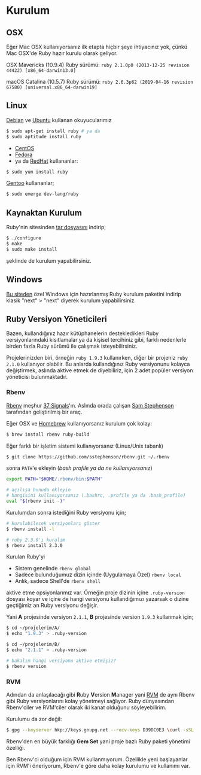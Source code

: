 # Kurulum

## OSX

Eğer Mac OSX kullanıyorsanız ilk etapta hiçbir şeye ihtiyacınız yok, çünkü Mac
OSX'de Ruby hazır kurulu olarak geliyor.

OSX Mavericks (10.9.4) Ruby sürümü:
`ruby 2.1.0p0 (2013-12-25 revision 44422) [x86_64-darwin13.0]`

macOS Catalina (10.5.7) Ruby sürümü:
`ruby 2.6.3p62 (2019-04-16 revision 67580) [universal.x86_64-darwin19]`

## Linux

[Debian](http://debian.org) ve [Ubuntu](http://ubuntu.com) kullanan
okuyucularımız

```bash
$ sudo apt-get install ruby # ya da
$ sudo aptitude install ruby
```

- [CentOS](https://www.centos.org/)
- [Fedora](http://fedoraproject.org/)
- ya da [RedHat](http://www.redhat.com/) kullananlar:

```bash
$ sudo yum install ruby
```

[Gentoo](http://www.gentoo.org/) kullananlar;

```bash
$ sudo emerge dev-lang/ruby
```

## Kaynaktan Kurulum

Ruby'nin sitesinden [tar dosyasını](https://www.ruby-lang.org/en/downloads/) indirip;

```bash
$ ./configure
$ make
$ sudo make install
```

şeklinde de kurulum yapabilirsiniz.

## Windows

[Bu siteden](http://rubyinstaller.org/) özel Windows için hazırlanmış Ruby
kurulum paketini indirip klasik "next" > "next" diyerek kurulum yapabilirsiniz.


## Ruby Versiyon Yöneticileri

Bazen, kullandığınız hazır kütüphanelerin destekledikleri Ruby
versiyonlarındaki kısıtlamalar ya da kişisel tercihiniz gibi, farklı
nedenlerle birden fazla Ruby sürümü ile çalışmak isteyebilirsiniz.

Projelerinizden biri, örneğin `ruby 1.9.3` kullanırken, diğer bir projeniz
`ruby 2.1.0` kullanıyor olabilir. Bu anlarda kullandığınız Ruby versiyonunu
kolayca değiştirmek, aslında aktive etmek de diyebiliriz, için 2 adet popüler
versiyon yöneticisi bulunmaktadır.

### Rbenv

[Rbenv](https://github.com/sstephenson/rbenv) meşhur [37 Signals](http://37signals.com/)'ın. 
Aslında orada çalışan [Sam Stephenson](https://github.com/sstephenson) tarafından 
geliştirilmiş bir araç.

Eğer OSX ve [Homebrew](http://brew.sh) kullanıyorsanız kurulum çok kolay:

```bash
$ brew install rbenv ruby-build
```

Eğer farklı bir işletim sistemi kullanıyorsanız (Linux/Unix tabanlı)

```bash
$ git clone https://github.com/sstephenson/rbenv.git ~/.rbenv
```

sonra `PATH`'e ekleyin (*bash profile ya da ne kullanıyorsanız*)

```bash
export PATH="$HOME/.rbenv/bin:$PATH"

# açılışa bunuda ekleyin
# hangisini kullanıyorsanız (.bashrc, .profile ya da .bash_profile)
eval "$(rbenv init -)"
```

Kurulumdan sonra istediğini Ruby versiyonu için;

```bash
# kurulabilecek versiyonları göster
$ rbenv install -l

# ruby 2.3.0'ı kuralım
$ rbenv install 2.3.0
```

Kurulan Ruby'yi

* Sistem genelinde `rbenv global`
* Sadece bulunduğumuz dizin içinde (Uygulamaya Özel) `rbenv local`
* Anlık, sadece Shell'de `rbenv shell`

aktive etme opsiyonlarımız var. Örneğin proje dizinin içine `.ruby-version`
dosyası koyar ve içine de hangi versiyonu kullandığımızı yazarsak o dizine
geçtiğimiz an Ruby versiyonu değişir.

Yani **A** projesinde versiyon `2.1.1`, **B** projesinde version `1.9.3`
kullanmak için;

```bash
$ cd ~/projelerim/A/
$ echo "1.9.3" > .ruby-version

$ cd ~/projelerim/B/
$ echo "2.1.1" > .ruby-version

# bakalım hangi versiyonu aktive etmişiz?
$ rbenv version
```

### RVM

Adından da anlaşılacağı gibi **R**uby **V**ersion **M**anager yani
[RVM](https://rvm.io/) de aynı Rbenv gibi Ruby versiyonlarını kolay yönetmeyi
sağlıyor. Ruby dünyasından Rbenv'ciler ve RVM'ciler olarak iki kanat olduğunu
söyleyebilirim.

Kurulumu da zor değil:

```bash
$ gpg --keyserver hkp://keys.gnupg.net --recv-keys D39DC0E3 \curl -sSL https://get.rvm.io | bash -s stable
```

Rbenv'den en büyük farklığı **Gem Set** yani proje bazlı Ruby paketi yönetimi
özelliği.

Ben Rbenv'ci olduğum için RVM kullanmıyorum. Özellikle yeni başlayanlar için
RVM'i öneriyorum, Rbenv'e göre daha kolay kurulumu ve kullanımı var.
